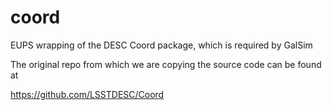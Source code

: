 # coord
EUPS wrapping of the DESC Coord package, which is required by GalSim

The original repo from which we are copying the source code can be found at

https://github.com/LSSTDESC/Coord

